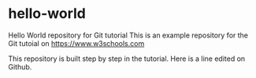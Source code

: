 # hello-world
Hello World repository for Git tutorial
This is an example repository for the Git tutoial on https://www.w3schools.com

This repository is built step by step in the tutorial.
Here is a line edited on Github.
